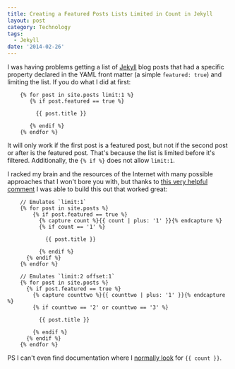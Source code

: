 ```yaml
---
title: Creating a Featured Posts Lists Limited in Count in Jekyll
layout: post
category: Technology
tags:
  - Jekyll
date: '2014-02-26'
---
```

I was having problems getting a list of [Jekyll](http://jekyllrb.com) blog posts that had a specific property declared in the YAML front matter (a simple `featured: true`) and limiting the list. If you do what I did at first: 

```
	{% for post in site.posts limit:1 %}
	   {% if post.featured == true %}
	
	     {{ post.title }}
	
	   {% endif %}
	{% endfor %}
```

It will only work if the first post is a featured post, but not if the second post or after is the featured post. That's because the list is limited before it's filtered. Additionally, the `{% if %}` does not allow `limit:1`. 

I racked my brain and the resources of the Internet with many possible approaches that I won't bore you with, but thanks to [this very helpful comment](https://github.com/jekyll/jekyll/issues/975) I was able to build this out that worked great:

```
    // Emulates `limit:1`
    {% for post in site.posts %}
        {% if post.featured == true %}
          {% capture count %}{{ count | plus: '1' }}{% endcapture %}
          {% if count == '1' %}

            {{ post.title }} 

          {% endif %}
      {% endif %}
    {% endfor %}
              
    // Emulates `limit:2 offset:1`
    {% for post in site.posts %}
      {% if post.featured == true %}
        {% capture counttwo %}{{ counttwo | plus: '1' }}{% endcapture %}
        {% if counttwo == '2' or counttwo == '3' %}

          {{ post.title }}

        {% endif %}
      {% endif %}
    {% endfor %}
```

PS I can't even find documentation where I [normally look](https://github.com/shopify/liquid/wiki/liquid-for-designers) for `{{ count }}`.


